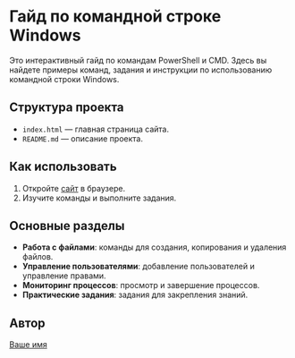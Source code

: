 # Гайд по командной строке Windows

Это интерактивный гайд по командам PowerShell и CMD. Здесь вы найдете примеры команд, задания и инструкции по использованию командной строки Windows.

## Структура проекта
- `index.html` — главная страница сайта.
- `README.md` — описание проекта.

## Как использовать
1. Откройте [сайт](https://ваш-логин.github.io/terminal-guide) в браузере.
2. Изучите команды и выполните задания.

## Основные разделы
- **Работа с файлами**: команды для создания, копирования и удаления файлов.
- **Управление пользователями**: добавление пользователей и управление правами.
- **Мониторинг процессов**: просмотр и завершение процессов.
- **Практические задания**: задания для закрепления знаний.

## Автор
[Ваше имя](https://github.com/ваш-логин)
